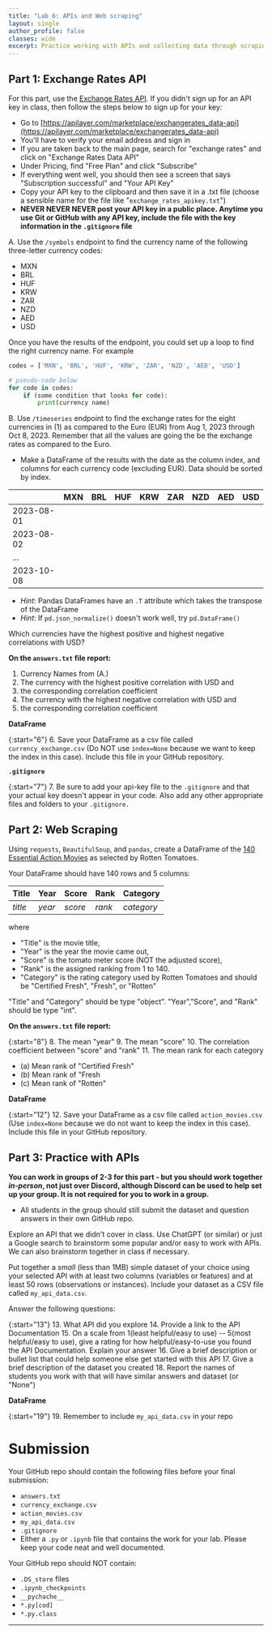 ```yaml
---
title: "Lab 6: APIs and Web scraping"
layout: single
author_profile: false
classes: wide
excerpt: Practice working with APIs and collecting data through scraping and parsing html.
---
```


## Part 1: Exchange Rates API

For this part, use the [Exchange Rates API](https://apilayer.com/marketplace/exchangerates_data-api).  If you didn't sign up for an API key in class, then follow the steps below to sign up for your key:
* Go to [https://apilayer.com/marketplace/exchangerates_data-api](https://apilayer.com/marketplace/exchangerates_data-api)
* You'll have to verify your email address and sign in
* If you are taken back to the main page, search for "exchange rates" and click on "Exchange Rates Data API"
* Under Pricing, find "Free Plan" and click "Subscribe"
* If everything went well, you should then see a screen that says "Subscription successful" and "Your API Key"
* Copy your API key to the clipboard and then save it in a .txt file (choose a sensible name for the file like "`exchange_rates_apikey.txt`")
* **NEVER NEVER NEVER post your API key in a public place.  Anytime you use Git or GitHub with any API key, include the file with the key information in the `.gitignore` file**


A. Use the `/symbols` endpoint to find the currency name of the following three-letter currency codes:
* MXN
* BRL
* HUF
* KRW
* ZAR
* NZD
* AED
* USD

Once you have the results of the endpoint, you could set up a loop to find the right currency name.  For example
```python
codes = ['MXN', 'BRL', 'HUF', 'KRW', 'ZAR', 'NZD', 'AED', 'USD']

# pseudo-code below
for code in codes:
    if (some condition that looks for code):
        print(currency name)
```

B. Use `/timeseries`  endpoint to find the exchange rates for the eight currencies in (1) as compared to the Euro (EUR) from Aug 1, 2023 through Oct 8, 2023. Remember that all the values are going the be the exchange rates as compared to the Euro.  
* Make a DataFrame of the results with the date as the column index, and columns for each currency code (excluding EUR).  Data should be sorted by index.  

|          | MXN | BRL | HUF | KRW | ZAR | NZD | AED | USD |
|----------|-----|-----|-----|-----|-----|-----|-----|-----|
|2023-08-01|     |     |     |     |     |     |     |     |
|2023-08-02|     |     |     |     |     |     |     |     |
|  ...     |     |     |     |     |     |     |     |     |
|2023-10-08|     |     |     |     |     |     |     |     |

* *Hint*:  Pandas DataFrames have an `.T` attribute which takes the transpose of the DataFrame
* *Hint*: If `pd.json_normalize()` doesn't work well, try `pd.DataFrame()`

Which currencies have the highest positive and highest negative correlations with USD?  

**On the `answers.txt` file report:**
1. Currency Names from (A.)
2. The currency with the highest positive correlation with USD and
3. the corresponding correlation coefficient
4. The currency with the highest negative correlation with USD and
5. the corresponding correlation coefficient

**DataFrame**

{:start="6"} 
6. Save your DataFrame as a csv file called `currency_exchange.csv` (Do NOT use `index=None` because we want to keep the index in this case).  Include this file in your GitHub repository. 

**`.gitignore`**

{:start="7"} 
7. Be sure to add your api-key file to the `.gitignore` and that your actual key doesn't appear in your code.  Also add any other appropriate files and folders to your `.gitignore.`

## Part 2: Web Scraping
Using `requests`, `BeautifulSoup`, and `pandas`, create a DataFrame of the
[140 Essential Action Movies](https://editorial.rottentomatoes.com/guide/140-essential-action-movies-to-watch-now/)
as selected by Rotten Tomatoes. 

Your DataFrame should have 140 rows and 5 columns:

| Title | Year | Score | Rank | Category |
|-------|------|-------|------|----------|
|*title*|*year*|*score*|*rank*|*category*| 

where 
- "Title" is the movie title, 
- "Year" is the year the movie came out, 
- "Score" is the tomato meter score (NOT the adjusted score), 
- "Rank" is the assigned ranking from 1 to 140.
- "Category" is the rating category used by Rotten Tomatoes and should be "Certified Fresh", "Fresh", or "Rotten" 

"Title" and "Category" should be type "object". "Year","Score", and "Rank" should be type "int".

**On the `answers.txt` file report:**

{:start="8"}
8. The mean "year" 
9. The mean "score" 
10. The correlation coefficient between "score" and "rank"
11. The mean rank for each category 
* (a) Mean rank of "Certified Fresh"
* (b) Mean rank of "Fresh
* (c) Mean rank of "Rotten" 

**DataFrame**

{:start="12"} 
12. Save your DataFrame as a csv file called `action_movies.csv` (Use `index=None` because we do not want to keep the index in this case).  Include this file in your GitHub repository. 

## Part 3: Practice with APIs

**You can work in groups of 2-3 for this part - but you should work together *in-person*, not just over Discord, although Discord can be used to help set up your group.  It is not required for you to work in a group.**  
* All students in the group should still submit the dataset and question answers in their own GitHub repo.

Explore an API that we didn't cover in class.  Use ChatGPT (or similar) or just a Google search to brainstorm some popular and/or easy to work with APIs.  We can also brainstorm together in class if necessary.  

Put together a *small*  (less than 1MB) simple dataset of your choice using your selected API with at least two columns (variables or features) and at least 50 rows (observations or instances).    Include your dataset as a CSV file called `my_api_data.csv`.

Answer the following questions:

{:start="13"} 
13. What API did you explore
14. Provide a link to the API Documentation 
15. On a scale from 1(least helpful/easy to use) -- 5(most helpful/easy to use), give a rating for how helpful/easy-to-use you found the API Documentation.  Explain your answer
16. Give a brief description or bullet list that could help someone else get started with this API
17. Give a brief description of the dataset you created
18. Report the names of students you work with that will have similar answers and dataset (or "None")

**DataFrame**

{:start="19"}
19. Remember to include `my_api_data.csv` in your repo


# Submission 
Your GitHub repo should contain the following files before your final submission:
* `answers.txt`
* `currency_exchange.csv`
* `action_movies.csv`
* `my_api_data.csv`
* `.gitignore`
* Either a `.py` or `.ipynb` file that contains the work for your lab.  Please keep your code neat and well documented. 

Your GitHub repo should NOT contain:
* `.DS_store` files
* `.ipynb_checkpoints`
* `__pychache__`
* `*.py[cod]`
* `*.py.class`
    
 
---
